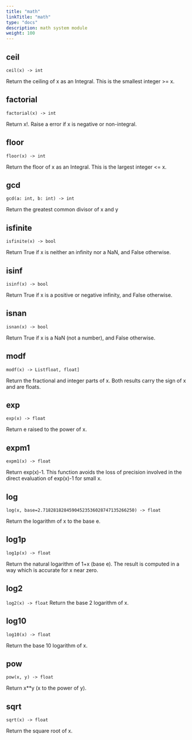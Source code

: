 ```yaml
---
title: "math"
linkTitle: "math"
type: "docs"
description: math system module
weight: 100
---
```


## ceil

`ceil(x) -> int`

Return the ceiling of x as an Integral. This is the smallest integer >= x.

## factorial

`factorial(x) -> int`

Return x!. Raise a error if x is negative or non-integral.

## floor

`floor(x) -> int`

Return the floor of x as an Integral. This is the largest integer <= x.

## gcd

`gcd(a: int, b: int) -> int`

Return the greatest common divisor of x and y

## isfinite

`isfinite(x) -> bool`

Return True if x is neither an infinity nor a NaN, and False otherwise.

## isinf

`isinf(x) -> bool`

Return True if x is a positive or negative infinity, and False otherwise.

## isnan

`isnan(x) -> bool`

Return True if x is a NaN (not a number), and False otherwise.

## modf

`modf(x) -> Listfloat, float]`

Return the fractional and integer parts of x. Both results carry the sign of x and are floats.

## exp

`exp(x) -> float`

Return e raised to the power of x.

## expm1

`expm1(x) -> float`

Return exp(x)-1. This function avoids the loss of precision involved in the direct evaluation of exp(x)-1 for small x.

## log

`log(x, base=2.71828182845904523536028747135266250) -> float`

Return the logarithm of x to the base e.

## log1p

`log1p(x) -> float`

Return the natural logarithm of 1+x (base e). The result is computed in a way which is accurate for x near zero.

## log2

`log2(x) -> float`
Return the base 2 logarithm of x.

## log10

`log10(x) -> float`

Return the base 10 logarithm of x.

## pow

`pow(x, y) -> float`

Return x\*\*y (x to the power of y).

## sqrt

`sqrt(x) -> float`

Return the square root of x.
